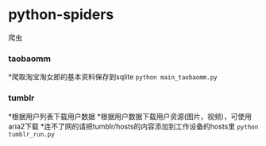 # python-spiders
爬虫

### taobaomm
*爬取淘宝淘女郎的基本资料保存到sqlite
`python main_taobaomm.py`

### tumblr
*根据用户列表下载用户数据
*根据用户数据下载用户资源(图片，视频)，可使用aria2下载
*连不了网的请把tumblr/hosts的内容添加到工作设备的hosts里
`python tumblr_run.py`
